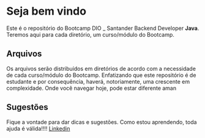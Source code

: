 # Seja bem vindo

Este é o repositório do Bootcamp DIO _ Santander Backend Developer **Java**. 
Teremos aqui para cada diretório, um curso/módulo do Bootcamp.


## Arquivos

Os arquivos serão distribuídos em diretórios de acordo com a necessidade de cada curso/módulo do Bootcamp. 
Enfatizando que este repositório é de estudante e por consequência, haverá, notoriamente, uma crescente em complexidade. 
Onde você navegar hoje, pode estar diferente aman

## Sugestões

Fique a vontade para dar dicas e sugestões. Como estou aprendendo, toda ajuda é válida!!!!
[Linkedin](https://www.linkedin.com/in/joao-paulo-santos-ribeiro)
